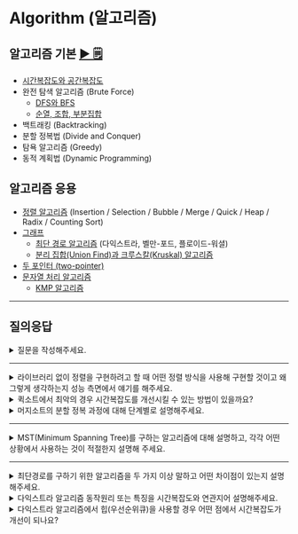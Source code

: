 # Algorithm (알고리즘)

## 알고리즘 기본 [▶︎ 🗒](basic.md)

- [시간복잡도와 공간복잡도](basic.md#시간복잡도와-공간복잡도)
- 완전 탐색 알고리즘 (Brute Force)
  - [DFS와 BFS](basic.md#dfs와-bfs)
  - [순열, 조합, 부분집합](basic.md#순열-조합-부분집합)
- 백트래킹 (Backtracking)
- 분할 정복법 (Divide and Conquer)
- 탐욕 알고리즘 (Greedy)
- 동적 계획법 (Dynamic Programming)

## 알고리즘 응용

- [정렬 알고리즘](sort.md) (Insertion / Selection / Bubble / Merge / Quick / Heap / Radix / Counting Sort)
- [그래프](graph.md)
  - [최단 경로 알고리즘](graph.md#최단-경로-알고리즘) (다익스트라, 벨만-포드, 플로이드-워셜)
  - [분리 집합(Union Find)과 크루스칼(Kruskal) 알고리즘](graph.md#분리-집합Union-Find과-크루스칼Kruskal-알고리즘)
- [두 포인터 (two-pointer)](two-pointer.md)
- [문자열 처리 알고리즘](string.md)
  - [KMP 알고리즘](string.md#문자열-패턴-매칭)

---

## 질의응답

<!-- 탐색 알고리즘 -->

<details>
<summary>질문을 작성해주세요.</summary>
<p>

답변을 작성해주세요.

</p>
</details>

---

<!-- 정렬 알고리즘 -->

<details>
<summary>라이브러리 없이 정렬을 구현하려고 할 때 어떤 정렬 방식을 사용해 구현할 것이고 왜 그렇게 생각하는지 성능 측면에서 얘기를 해주세요.</summary>
<p>

(예시 답안)
퀵소트로 구현할 것입니다. 퀵소트는 average case에서 nlgn의 시간복잡도를 가지며 공간복잡도 측면에서도 제자리 정렬이기 때문에 좋은 성능을 가집니다. worst case의 경우 n^2의 시간복잡도를 가지지만 worst case가 나타날 경우는 확률적으로 매우 낮습니다. (자료가 n개일 때 오름차순 또는 내림차순 -> 2/n!)

</p>
</details>

<details>
<summary>퀵소트에서 최악의 경우 시간복잡도를 개선시킬 수 있는 방법이 있을까요?</summary>
<p>

피벗의 위치를 다르게 설정함으로써 시간복잡도를 개선시킬 수 있습니다. 일정한 위치에 대해서만(ex. 첫번째 element) 피벗을 설정하는 것보다 첫번째, 마지막 element 중 무작위로 선택한다거나 첫번째, 가운데, 마지막 element 중 중간값을 계산하여 피벗을 설정했을 때 시간복잡도를 더 개선시킬 수 있습니다.

</p>
</details>

<details>
<summary>머지소트의 분할 정복 과정에 대해 단계별로 설명해주세요.</summary>
<p>

- Divide : 초기 배열을 2개의 배열로 분할
- Conquer : 각 부분 배열을 정렬
- Combine : 부분 배열을 하나의 배열로 결합

</p>
</details>

---

<!-- MST -->

<details>
<summary>MST(Minimum Spanning Tree)를 구하는 알고리즘에 대해 설명하고, 각각 어떤 상황에서 사용하는 것이 적절한지 설명해 주세요.</summary>
<p>

> 정점의 개수 : V, 간선의 개수 : E

대표적으로 프림 알고리즘과 크루스칼 알고리즘이 있습니다. 프림 알고리즘은 정점을 선택하고 그것과 연결된 가장 적은 비용의 정점을 선택하는 방식이며, O(ElogV)의 시간복잡도를 가집니다. 크루스칼 알고리즘은 모든 간선에 대하여 가장 비용이 적은 간선을 선택하는 방식이며 O(ElogE)의 시간복잡도를 가집니다. 프림 알고리즘은 정점의 개수에 비해 간선이 많이 주어진 경우 사용하는 것이 좋고, 크루스칼 알고리즘은 간선의 개수에 비해 정점이 많이 주어진 경우 사용하는 것이 좋습니다.

</p>
</details>

---

<!-- 최단 경로 -->

<details>
<summary>최단경로를 구하기 위한 알고리즘을 두 가지 이상 말하고 어떤 차이점이 있는지 설명해주세요.</summary>
<p>

- 다익스트라 : 하나의 시작 정점 ~ 모든 다른 정점까지의 최단 경로를 구한다.
- 벨만포드 : 하나의 시작 정점 ~ 모든 다른 정점까지의 최단 경로를 구한다. + 가중치가 음수일 때도 사용이 가능하다. (음의 사이클 검사 가능)
- 플로이드 와샬 : 모든 정점 ~ 모든 정점까지의 최단 경로를 구한다.

</p>
</details>

<details>
<summary>다익스트라 알고리즘 동작원리 또는 특징을 시간복잡도와 연관지어 설명해주세요.</summary>
<p>

(방법 1)
1. 출발 노드 S에서 모든 노드들까지의 최단 거리를 저장하는 배열 D를 초기화한다.
2. 방문하지 않은 노드 중에서 최단 거리가 가장 짧은 노드를 선택한다. (D 배열 검사)
3. 선택한 노드를 거쳐 다른 노드로 가는 비용을 계산하여 최단 거리 배열 D를 갱신한다.
4. 모든 노드를 방문할 때까지 3, 4 과정을 반복한다.
5. 노드의 개수를 V라고 할 때, 총 V*V번 연산이 필요하므로 `O(V^2)`의 시간복잡도를 가진다.

(방법 2 - 힙/우선순위큐 사용)
1. 출발 노드 S에 대하여 D 배열을 초기화할 때 D[S] = 0을 해준다. 이와 동시에 힙에 노드 정보(번호, 거리 : [S, 0])를 넣어준다.
2. 힙에서 맨 위에 있는 노드 I를 꺼낸다.
3. 만일 꺼낸 노드 I의 거리 정보가 현재 D[I]보다 크다면 이미 방문한 노드일 것이므로 무시한다.
4. I를 대상으로 다익스트라 알고리즘을 수행하는데, D 배열이 갱신될 경우 그 노드 정보를 힙에 넣는다.
5. 힙에 노드가 없을 때까지 2-4 과정을 반복한다.
6. 노드의 개수를 V, 간선의 개수를 E라고 할 때 시간 복잡도는 `O(ElogV)` 이다.

</p>
</details>

<details>
<summary>다익스트라 알고리즘에서 힙(우선순위큐)을 사용할 경우 어떤 점에서 시간복잡도가 개선이 되나요?</summary>
<p>

다익스트라 알고리즘에서 방문하지 않은 노드 중 최단 거리가 가장 짧은 노드를 선택하는 과정이 있는데, 이 과정에서 O(`노드의 개수`)만큼의 비용이 발생하게 됩니다. 힙(우선순위큐)을 사용할 경우 그 비용을 O(`log{힙에 저장한 노드의 개수}`)로 줄일 수 있습니다.

</p>
</details>
